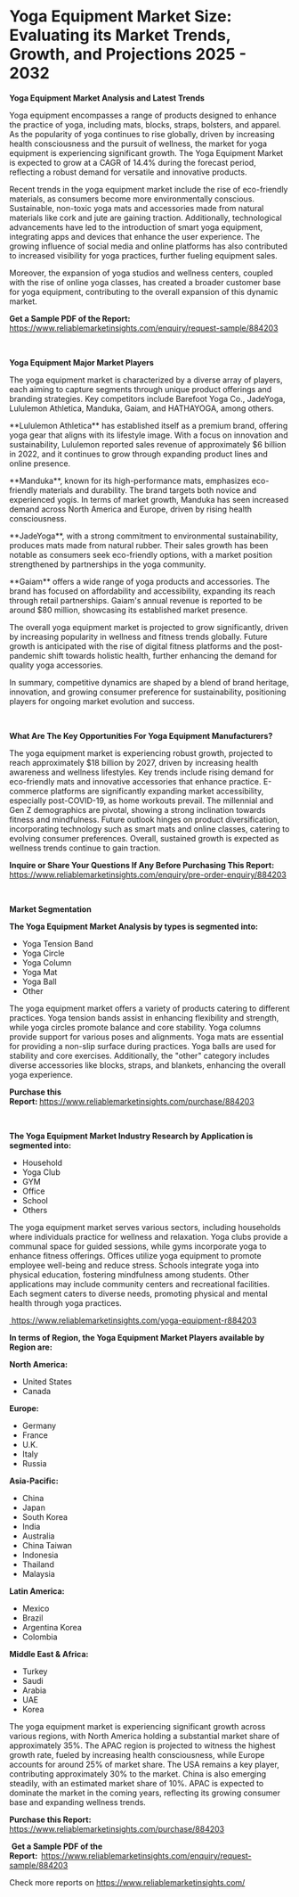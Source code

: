 <p><h1>Yoga Equipment Market Size: Evaluating its Market Trends, Growth, and Projections 2025 - 2032</h1></p><p><strong>Yoga Equipment Market Analysis and Latest Trends</strong></p>
<p><p>Yoga equipment encompasses a range of products designed to enhance the practice of yoga, including mats, blocks, straps, bolsters, and apparel. As the popularity of yoga continues to rise globally, driven by increasing health consciousness and the pursuit of wellness, the market for yoga equipment is experiencing significant growth. The Yoga Equipment Market is expected to grow at a CAGR of 14.4% during the forecast period, reflecting a robust demand for versatile and innovative products.</p><p>Recent trends in the yoga equipment market include the rise of eco-friendly materials, as consumers become more environmentally conscious. Sustainable, non-toxic yoga mats and accessories made from natural materials like cork and jute are gaining traction. Additionally, technological advancements have led to the introduction of smart yoga equipment, integrating apps and devices that enhance the user experience. The growing influence of social media and online platforms has also contributed to increased visibility for yoga practices, further fueling equipment sales.</p><p>Moreover, the expansion of yoga studios and wellness centers, coupled with the rise of online yoga classes, has created a broader customer base for yoga equipment, contributing to the overall expansion of this dynamic market.</p></p>
<p><strong>Get a Sample PDF of the Report:&nbsp;</strong> <a href="https://www.reliablemarketinsights.com/enquiry/request-sample/884203?utm_campaign=1994&utm_medium=2&utm_source=Github&utm_content=ia&utm_term=05022025&utm_id=yoga-equipment">https://www.reliablemarketinsights.com/enquiry/request-sample/884203</a></p>
<p>&nbsp;</p>
<p><strong>Yoga Equipment Major Market Players</strong></p>
<p><p>The yoga equipment market is characterized by a diverse array of players, each aiming to capture segments through unique product offerings and branding strategies. Key competitors include Barefoot Yoga Co., JadeYoga, Lululemon Athletica, Manduka, Gaiam, and HATHAYOGA, among others.</p><p>**Lululemon Athletica** has established itself as a premium brand, offering yoga gear that aligns with its lifestyle image. With a focus on innovation and sustainability, Lululemon reported sales revenue of approximately $6 billion in 2022, and it continues to grow through expanding product lines and online presence.</p><p>**Manduka**, known for its high-performance mats, emphasizes eco-friendly materials and durability. The brand targets both novice and experienced yogis. In terms of market growth, Manduka has seen increased demand across North America and Europe, driven by rising health consciousness. </p><p>**JadeYoga**, with a strong commitment to environmental sustainability, produces mats made from natural rubber. Their sales growth has been notable as consumers seek eco-friendly options, with a market position strengthened by partnerships in the yoga community.</p><p>**Gaiam** offers a wide range of yoga products and accessories. The brand has focused on affordability and accessibility, expanding its reach through retail partnerships. Gaiam's annual revenue is reported to be around $80 million, showcasing its established market presence.</p><p>The overall yoga equipment market is projected to grow significantly, driven by increasing popularity in wellness and fitness trends globally. Future growth is anticipated with the rise of digital fitness platforms and the post-pandemic shift towards holistic health, further enhancing the demand for quality yoga accessories.</p><p>In summary, competitive dynamics are shaped by a blend of brand heritage, innovation, and growing consumer preference for sustainability, positioning players for ongoing market evolution and success.</p></p>
<p>&nbsp;</p>
<p><strong>What Are The Key Opportunities For Yoga Equipment Manufacturers?</strong></p>
<p><p>The yoga equipment market is experiencing robust growth, projected to reach approximately $18 billion by 2027, driven by increasing health awareness and wellness lifestyles. Key trends include rising demand for eco-friendly mats and innovative accessories that enhance practice. E-commerce platforms are significantly expanding market accessibility, especially post-COVID-19, as home workouts prevail. The millennial and Gen Z demographics are pivotal, showing a strong inclination towards fitness and mindfulness. Future outlook hinges on product diversification, incorporating technology such as smart mats and online classes, catering to evolving consumer preferences. Overall, sustained growth is expected as wellness trends continue to gain traction.</p></p>
<p><strong>Inquire or Share Your Questions If Any Before Purchasing This Report:</strong> <a href="https://www.reliablemarketinsights.com/enquiry/pre-order-enquiry/884203?utm_campaign=1994&utm_medium=2&utm_source=Github&utm_content=ia&utm_term=05022025&utm_id=yoga-equipment">https://www.reliablemarketinsights.com/enquiry/pre-order-enquiry/884203</a></p>
<p>&nbsp;</p>
<p><strong>Market Segmentation</strong></p>
<p><strong>The Yoga Equipment Market Analysis by types is segmented into:</strong></p>
<p><ul><li>Yoga Tension Band</li><li>Yoga Circle</li><li>Yoga Column</li><li>Yoga Mat</li><li>Yoga Ball</li><li>Other</li></ul></p>
<p><p>The yoga equipment market offers a variety of products catering to different practices. Yoga tension bands assist in enhancing flexibility and strength, while yoga circles promote balance and core stability. Yoga columns provide support for various poses and alignments. Yoga mats are essential for providing a non-slip surface during practices. Yoga balls are used for stability and core exercises. Additionally, the "other" category includes diverse accessories like blocks, straps, and blankets, enhancing the overall yoga experience.</p></p>
<p><strong>Purchase this Report:&nbsp;</strong><a href="https://www.reliablemarketinsights.com/purchase/884203?utm_campaign=1994&utm_medium=2&utm_source=Github&utm_content=ia&utm_term=05022025&utm_id=yoga-equipment">https://www.reliablemarketinsights.com/purchase/884203</a></p>
<p>&nbsp;</p>
<p><strong>The Yoga Equipment Market Industry Research by Application is segmented into:</strong></p>
<p><ul><li>Household</li><li>Yoga Club</li><li>GYM</li><li>Office</li><li>School</li><li>Others</li></ul></p>
<p><p>The yoga equipment market serves various sectors, including households where individuals practice for wellness and relaxation. Yoga clubs provide a communal space for guided sessions, while gyms incorporate yoga to enhance fitness offerings. Offices utilize yoga equipment to promote employee well-being and reduce stress. Schools integrate yoga into physical education, fostering mindfulness among students. Other applications may include community centers and recreational facilities. Each segment caters to diverse needs, promoting physical and mental health through yoga practices.</p></p>
<p><a href="https://www.reliablemarketinsights.com/yoga-equipment-r884203?utm_campaign=1994&utm_medium=2&utm_source=Github&utm_content=ia&utm_term=05022025&utm_id=yoga-equipment">&nbsp;https://www.reliablemarketinsights.com/yoga-equipment-r884203</a></p>
<p><strong>In terms of Region, the Yoga Equipment Market Players available by Region are:</strong></p>
<p>
    <p> <strong> North America: </strong>
        <ul>
            <li>United States</li>
            <li>Canada</li>
        </ul>
        </p> 
    <p> <strong> Europe: </strong>
        <ul>
            <li>Germany</li>
            <li>France</li>
            <li>U.K.</li>
            <li>Italy</li>
            <li>Russia</li>
        </ul>
        </p> 
    <p> <strong> Asia-Pacific: </strong>
        <ul>
            <li>China</li>
            <li>Japan</li>
            <li>South Korea</li>
            <li>India</li>
            <li>Australia</li>
            <li>China Taiwan</li>
            <li>Indonesia</li>
            <li>Thailand</li>
            <li>Malaysia</li>
        </ul>
        </p> 
    <p> <strong> Latin America: </strong>
        <ul>
            <li>Mexico</li>
            <li>Brazil</li>
            <li>Argentina Korea</li>
            <li>Colombia</li>
        </ul>
        </p> 
    <p> <strong> Middle East & Africa: </strong>
        <ul>
            <li>Turkey</li>
            <li>Saudi</li>
            <li>Arabia</li>
            <li>UAE</li>
            <li>Korea</li>
        </ul>
    </p>
    </p>
<p><p>The yoga equipment market is experiencing significant growth across various regions, with North America holding a substantial market share of approximately 35%. The APAC region is projected to witness the highest growth rate, fueled by increasing health consciousness, while Europe accounts for around 25% of market share. The USA remains a key player, contributing approximately 30% to the market. China is also emerging steadily, with an estimated market share of 10%. APAC is expected to dominate the market in the coming years, reflecting its growing consumer base and expanding wellness trends.</p></p>
<p><strong>Purchase this Report: </strong><a href="https://www.reliablemarketinsights.com/purchase/884203?utm_campaign=1994&utm_medium=2&utm_source=Github&utm_content=ia&utm_term=05022025&utm_id=yoga-equipment">https://www.reliablemarketinsights.com/purchase/884203</a></p>
<p>&nbsp;<strong>Get a Sample PDF of the Report:&nbsp;&nbsp;</strong><a href="https://www.reliablemarketinsights.com/enquiry/request-sample/884203?utm_campaign=1994&utm_medium=2&utm_source=Github&utm_content=ia&utm_term=05022025&utm_id=yoga-equipment">https://www.reliablemarketinsights.com/enquiry/request-sample/884203</a></p>
<p><strong></strong></p>
<p>Check more reports on <a href="https://www.reliablemarketinsights.com/?utm_campaign=1994&utm_medium=2&utm_source=Github&utm_content=ia&utm_term=05022025&utm_id=yoga-equipment">https://www.reliablemarketinsights.com/</a></p>